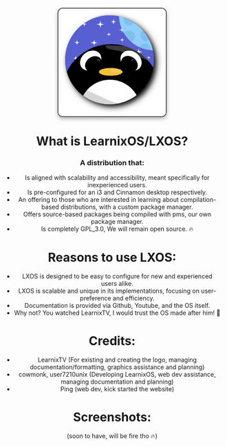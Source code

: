 <div align="center">


<img src="https://raw.githubusercontent.com/LearnixOS/learnixos.github.io/refs/heads/main/assets/images/logo.png" align="center" alt=" Preview" width="250" style="display: block; margin: 32px auto; border: 2px solid #555; border-radius: 12px; box-shadow: 0 4px 10px rgba(0, 0, 0, 0.3);">



# **What is LearnixOS/LXOS?** 
### A distribution that:
  - Is aligned with scalability and accessibility, meant specifically for inexperienced users.
  - Is pre-configured for an i3 and Cinnamon desktop respectively.
  - An offering to those who are interested in learning about compilation-based distributions, with a custom package manager.
  - Offers source-based packages being compiled with pms, our own package manager.
  - Is completely GPL_3.0, We will remain open source. :fire:


# **Reasons to use LXOS:**
  - LXOS is designed to be easy to configure for new and experienced users alike.
  - LXOS is scalable and unique in its implementations, focusing on user-preference and efficiency.
  - Documentation is provided via Github, Youtube, and the OS itself.
  - Why not? You watched LearnixTV, I would trust the OS made after him! 🐧

# **Credits:**
  - LearnixTV (For existing and creating the logo, managing documentation/formatting, graphics assistance and planning)
  - cowmonk, user7210unix (Developing LearnixOS, web dev assistance, managing documentation and planning)
  - Ping (web dev, kick started the website)

# **Screenshots:**
  (soon to have, will be fire tho :fire:)
